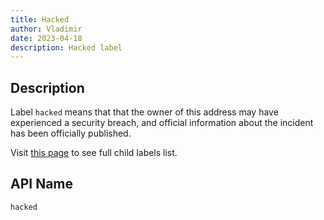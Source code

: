 ```yaml
---
title: Hacked
author: Vladimir
date: 2023-04-18
description: Hacked label
---
```


## Description

Label `hacked` means that that the owner of this address may have experienced a security breach, 
and official information about the incident has been officially published.

Visit [this page](labels/#domains) to see full child labels list.

## API Name

`hacked`